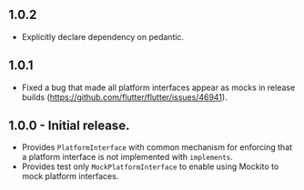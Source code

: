 ## 1.0.2

* Explicitly declare dependency on pedantic.

## 1.0.1

* Fixed a bug that made all platform interfaces appear as mocks in release builds (https://github.com/flutter/flutter/issues/46941).

## 1.0.0 - Initial release.

* Provides `PlatformInterface` with common mechanism for enforcing that a platform interface
  is not implemented with `implements`.
* Provides test only `MockPlatformInterface` to enable using Mockito to mock platform interfaces.
